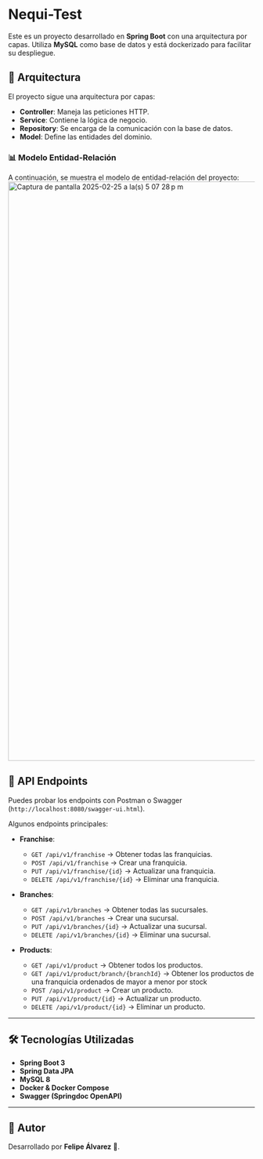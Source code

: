 # Nequi-Test

Este es un proyecto desarrollado en **Spring Boot** con una arquitectura por capas. Utiliza **MySQL** como base de datos y está dockerizado para facilitar su despliegue.

## 📌 Arquitectura

El proyecto sigue una arquitectura por capas:

- **Controller**: Maneja las peticiones HTTP.
- **Service**: Contiene la lógica de negocio.
- **Repository**: Se encarga de la comunicación con la base de datos.
- **Model**: Define las entidades del dominio.

### 📊 Modelo Entidad-Relación

A continuación, se muestra el modelo de entidad-relación del proyecto:
<img width="1181" alt="Captura de pantalla 2025-02-25 a la(s) 5 07 28 p m" src="https://github.com/user-attachments/assets/3d088036-fc9b-44e3-8072-9575a17819cd" />

## 📜 API Endpoints

Puedes probar los endpoints con Postman o Swagger (`http://localhost:8080/swagger-ui.html`).

Algunos endpoints principales:
- **Franchise**:
  - `GET /api/v1/franchise` → Obtener todas las franquicias.
  - `POST /api/v1/franchise` → Crear una franquicia.
  - `PUT /api/v1/franchise/{id}` → Actualizar una franquicia.
  - `DELETE /api/v1/franchise/{id}` → Eliminar una franquicia.

- **Branches**:
  - `GET /api/v1/branches` → Obtener todas las sucursales.
  - `POST /api/v1/branches` → Crear una sucursal.
  - `PUT /api/v1/branches/{id}` → Actualizar una sucursal.
  - `DELETE /api/v1/branches/{id}` → Eliminar una sucursal.

- **Products**:
  - `GET /api/v1/product` → Obtener todos los productos.
  - `GET /api/v1/product/branch/{branchId}` → Obtener los productos de una franquicia ordenados de mayor a menor por stock
  - `POST /api/v1/product` → Crear un producto.
  - `PUT /api/v1/product/{id}` → Actualizar un producto.
  - `DELETE /api/v1/product/{id}` → Eliminar un producto.

---

## 🛠 Tecnologías Utilizadas

- **Spring Boot 3**
- **Spring Data JPA**
- **MySQL 8**
- **Docker & Docker Compose**
- **Swagger (Springdoc OpenAPI)**

---

## 📌 Autor

Desarrollado por **Felipe Álvarez** 🚀.
